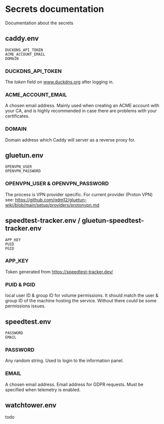 # Secrets documentation

Documentation about the secrets

## caddy.env

```
DUCKDNS_API_TOKEN
ACME_ACCOUNT_EMAIL
DOMAIN
```

### DUCKDNS_API_TOKEN

The _token_ field on www.duckdns.org after logging in.

### ACME_ACCOUNT_EMAIL

A chosen email address. Mainly used when creating an ACME account with your CA, and is highly recommended in case there are problems with your certificates.

### DOMAIN

Domain address which Caddy will server as a reverse proxy for.

## gluetun.env

```
OPENVPN_USER
OPENVPN_PASSWORD
```

### OPENVPN_USER & OPENVPN_PASSWORD

The process is VPN provider specific. For current provider (Proton VPN) see: https://github.com/qdm12/gluetun-wiki/blob/main/setup/providers/protonvpn.md

## speedtest-tracker.env / gluetun-speedtest-tracker.env

```
APP_KEY
PUID
PGID
```

### APP_KEY

Token generated from https://speedtest-tracker.dev/

### PUID & PGID

local user ID & group ID for volume permissions. It should match the user & group ID of the machine hosting the service. Without there could be some permissions issues.

## speedtest.env

```
PASSWORD
EMAIL
```

### PASSWORD

Any random string. Used to login to the information panel.

### EMAIL

A chosen email address. Email address for GDPR requests. Must be specified when telemetry is enabled.

## watchtower.env

todo